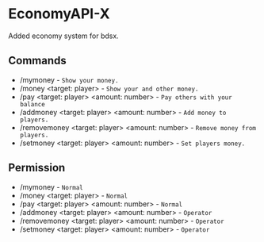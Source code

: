 # EconomyAPI-X
Added economy system for bdsx.


## Commands

* /mymoney - ```Show your money.```
* /money <target: player> - ```Show your and other money.```
* /pay <target: player> <amount: number> - ```Pay others with your balance```
* /addmoney <target: player> <amount: number> - ```Add money to players.```
* /removemoney <target: player> <amount: number> - ```Remove money from players.```
* /setmoney <target: player> <amount: number> - ```Set players money.```


## Permission

* /mymoney - ```Normal```
* /money <target: player> - ```Normal```
* /pay <target: player> <amount: number> - ```Normal```
* /addmoney <target: player> <amount: number> - ```Operator```
* /removemoney <target: player> <amount: number> - ```Operator```
* /setmoney <target: player> <amount: number> - ```Operator```
